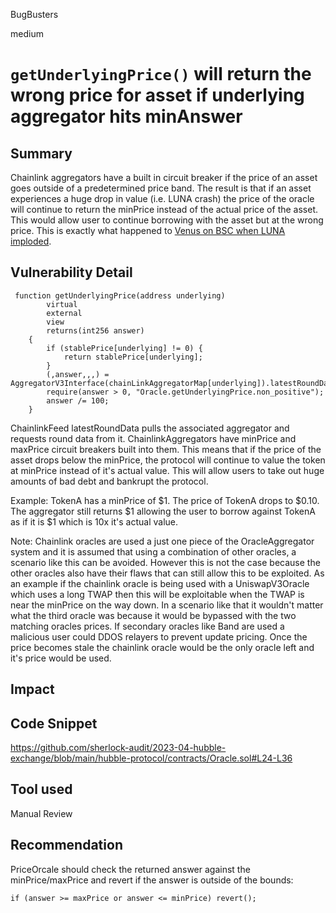 BugBusters

medium

# `getUnderlyingPrice()` will return the wrong price for asset if underlying aggregator hits minAnswer

## Summary
Chainlink aggregators have a built in circuit breaker if the price of an asset goes outside of a predetermined price band. The result is that if an asset experiences a huge drop in value (i.e. LUNA crash) the price of the oracle will continue to return the minPrice instead of the actual price of the asset. This would allow user to continue borrowing with the asset but at the wrong price. This is exactly what happened to [Venus on BSC when LUNA imploded](https://rekt.news/venus-blizz-rekt/).

## Vulnerability Detail
```solidity
 function getUnderlyingPrice(address underlying)
        virtual
        external
        view
        returns(int256 answer)
    {
        if (stablePrice[underlying] != 0) {
            return stablePrice[underlying];
        }
        (,answer,,,) = AggregatorV3Interface(chainLinkAggregatorMap[underlying]).latestRoundData(); 
        require(answer > 0, "Oracle.getUnderlyingPrice.non_positive");
        answer /= 100;
    }
```
ChainlinkFeed latestRoundData pulls the associated aggregator and requests round data from it. ChainlinkAggregators have minPrice and maxPrice circuit breakers built into them. This means that if the price of the asset drops below the minPrice, the protocol will continue to value the token at minPrice instead of it's actual value. This will allow users to take out huge amounts of bad debt and bankrupt the protocol.

Example:
TokenA has a minPrice of $1. The price of TokenA drops to $0.10. The aggregator still returns $1 allowing the user to borrow against TokenA as if it is $1 which is 10x it's actual value.

Note:
Chainlink oracles are used a just one piece of the OracleAggregator system and it is assumed that using a combination of other oracles, a scenario like this can be avoided. However this is not the case because the other oracles also have their flaws that can still allow this to be exploited. As an example if the chainlink oracle is being used with a UniswapV3Oracle which uses a long TWAP then this will be exploitable when the TWAP is near the minPrice on the way down. In a scenario like that it wouldn't matter what the third oracle was because it would be bypassed with the two matching oracles prices. If secondary oracles like Band are used a malicious user could DDOS relayers to prevent update pricing. Once the price becomes stale the chainlink oracle would be the only oracle left and it's price would be used.
## Impact

## Code Snippet
https://github.com/sherlock-audit/2023-04-hubble-exchange/blob/main/hubble-protocol/contracts/Oracle.sol#L24-L36

## Tool used

Manual Review

## Recommendation
PriceOrcale should check the returned answer against the minPrice/maxPrice and revert if the answer is outside of the bounds:

```solidity
if (answer >= maxPrice or answer <= minPrice) revert();
```